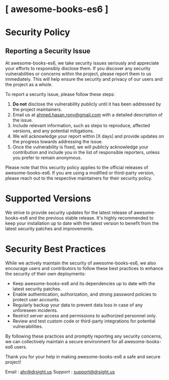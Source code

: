 # [ awesome-books-es6 ]

# Security Policy

## Reporting a Security Issue

At awesome-books-es6, we take security issues seriously and appreciate your efforts to responsibly disclose them. If you discover any security vulnerabilities or concerns within the project, please report them to us immediately. This will help ensure the security and privacy of our users and the project as a whole.

To report a security issue, please follow these steps:

1. **Do not** disclose the vulnerability publicly until it has been addressed by the project maintainers.
2. Email us at [ahmed.hasan.rony@gmail.com](mailto:ahmed.hasan.rony@gmail.com) with a detailed description of the issue.
3. Include relevant information, such as steps to reproduce, affected versions, and any potential mitigations.
4. We will acknowledge your report within [X days] and provide updates on the progress towards addressing the issue.
5. Once the vulnerability is fixed, we will publicly acknowledge your contribution and include you in the list of responsible reporters, unless you prefer to remain anonymous.

Please note that this security policy applies to the official releases of awesome-books-es6. If you are using a modified or third-party version, please reach out to the respective maintainers for their security policy.

# Supported Versions

We strive to provide security updates for the latest release of awesome-books-es6 and the previous stable release. It's highly recommended to keep your installation up to date with the latest version to benefit from the latest security patches and improvements.

# Security Best Practices

While we actively maintain the security of awesome-books-es6, we also encourage users and contributors to follow these best practices to enhance the security of their own deployments:

- Keep awesome-books-es6 and its dependencies up to date with the latest security patches.
- Enable authentication, authorization, and strong password policies to protect user accounts.
- Regularly backup your data to prevent data loss in case of any unforeseen incidents.
- Restrict server access and permissions to authorized personnel only.
- Review and test custom code or third-party integrations for potential vulnerabilities.

By following these practices and promptly reporting any security concerns, we can collectively maintain a secure environment for all awesome-books-es6 users.

Thank you for your help in making awesome-books-es6 a safe and secure project!

Email : [ahr@drsight.us](mailto:ahr@drsight.us)
Support : [support@drsight.us](mailto:support@drsight.us)


